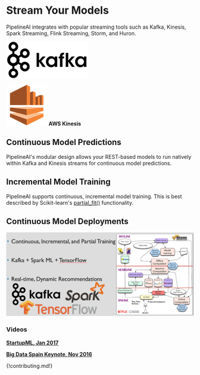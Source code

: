 # Stream Your Models 
PipelineAI integrates with popular streaming tools such as Kafka, Kinesis, Spark Streaming, Flink Streaming, Storm, and Huron.

![Kafka](/img/kafka-logo-wide-219x98.png) 

![Kinesis](/img/kinesis-logo-110x110.png) **AWS Kinesis**

## Continuous Model Predictions
PipelineAI's modular design allows your REST-based models to run natively within Kafka and Kinesis streams for continuous model predictions.

## Incremental Model Training 
PipelineAI supports continuous, incremental model training.  This is best described by Scikit-learn's [partial_fit()](http://scikit-learn.org/stable/modules/scaling_strategies.html#incremental-learning) functionality.

## Continuous Model Deployments

![Online Continuous ML Model Train and Deploy](/img/online-continuous-ml-model-training.png)

### Videos
**[StartupML, Jan 2017](https://www.youtube.com/watch?v=swiPWUxBvSc)**  

**[Big Data Spain Keynote, Nov 2016](https://www.youtube.com/watch?v=QPI_RtIrO7g)**

{!contributing.md!}
